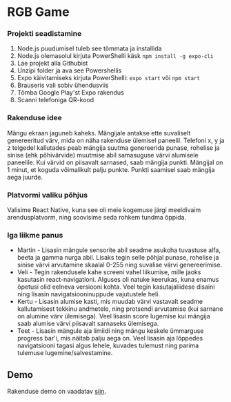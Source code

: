 # RGB Game

### Projekti seadistamine
1. Node.js puudumisel tuleb see tõmmata ja installida
2. Node.js olemasolul kirjuta PowerShelli käsk `npm install -g expo-cli`
3. Lae projekt alla Githubist
4. Unzipi folder ja ava see Powershellis
5. Expo käivitamiseks kirjuta PowerShelli: `expo start` või `npm start`
6. Brauseris vali sobiv ühendusviis
7. Tõmba Google Play'st Expo rakendus
8. Scanni telefoniga QR-kood

### Rakenduse idee
Mängu ekraan jaguneb kaheks.
Mängijale antakse ette suvaliselt genereeritud värv, mida on näha rakenduse ülemisel paneelil.
Telefoni x, y ja z telgedel kallutades peab mängija suutma genereerida punase, rohelise ja sinise (ehk põhivärvide) muutmise abil samasuguse värvi alumisele paneelile.
Kui värvid on piisavalt sarnased, saab mängija punkti.
Mängijal on 1 minut, et koguda võimalikult palju punkte.
Punkti saamisel saab mängija aega juurde.

### Platvormi valiku põhjus
Valisime React Native, kuna see oli meie kogemuse järgi meeldivaim arendusplatvorm, ning soovisime seda rohkem tundma õppida.

### Iga liikme panus
* Martin  - Lisasin mängule sensorite abil seadme asukoha tuvastuse alfa, beeta ja gamma nurga abil. Lisaks tegin selle põhjal punase, rohelise ja sinise värvi arvutamine skaalal 0-255 ning suvalise värvi genereerimise.  
* Veli - Tegin rakendusele kahe screeni vahel liikumise, mille jaoks kasutasin react-navigationi. Alguses oli natuke keerukas, kuna enamus õpetusi olid eelneva versiooni kohta. Veel tegin kasutajaliidese disaini ning lisasin navigatsiooninuppude vajutustele heli.  
* Kertu - Lisasin alumise kasti, mis muudab värvi vastavalt seadme kallutamisest tekkinu andmetele, ning protsendi arvutamise (kui sarnane on alumine värv ülemisega). Veel lisasin score lugemise kui mängija saab alumise värvi piisavalt sarnaseks ülemisega.  
* Teet - Lisasin mängule aja limiidi ning mängu keskele ümmarguse progress bar'i, mis näitab palju aega on. Veel lisasin aja lõppedes navigatsiooni tagasi algus lehele, kuvades tulemust ning parima tulemuse lugemine/salvestamine.

## Demo
Rakenduse demo on vaadatav [siin](https://drive.google.com/file/d/1jjjbJ-uJdzol7XziE_pz7ceygGHDxsYk/view?usp=drivesdk).
